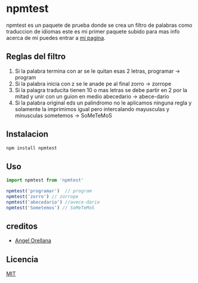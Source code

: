 # npmtest

npmtest es un paquete de prueba donde se crea un filtro de palabras como traduccion de idiomas
este es mi primer paquete subido para mas info acerca de mi puedes entrar a [mi pagina](https://angelorellana.com).

## Reglas del filtro

1. Si la palabra termina con ar se le quitan esas 2 letras, programar  -> program
2. Si la palabra inicia con z se le anade pe al final zorro -> zorrope
3. Si la palagra traducita tienen 10 o mas letras se debe partir en 2 por la mitad y unir con un guion en medio abecedario -> abece-dario
4. Si la palabra original eds un palindromo no le aplicamos ninguna regla y solamente la imprimimos igual pero intercalando mayusculas y minusculas sometemos -> SoMeTeMoS

## Instalacion

```js
npm install npmtest
```

## Uso

```js
import npmtest from 'npmtest'

npmtest('programar')  // program
npmtest('zorro') // zorrope
npmtest('abecedario') //avece-dario
npmtest('Sometemos') // SoMeTeMoS
```

## creditos

- [Angel Orellana](https://angelorellana.com)

## Licencia

[MIT](https://opensource.org/licenses/MIT)